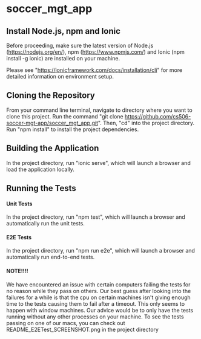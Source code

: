 # soccer_mgt_app

## Install Node.js, npm and Ionic
Before proceeding, make sure the latest version of Node.js (https://nodejs.org/en/), npm (https://www.npmjs.com/) and Ionic (npm install -g ionic) are installed on your machine.

Please see "https://ionicframework.com/docs/installation/cli" for more detailed information on environment setup.

## Cloning the Repository
From your command line terminal, navigate to directory where you want to clone this project. Run the command "git clone https://github.com/cs506-soccer-mgt-app/soccer_mgt_app.git". Then, "cd" into the project directory. Run "npm install" to install the project dependencies.

## Building the Application
In the project directory, run "ionic serve", which will launch a browser and load the application locally.

## Running the Tests
#### Unit Tests
In the project directory, run "npm test", which will launch a browser and automatically run the unit tests.

#### E2E Tests
In the project directory, run "npm run e2e", which will launch a browser and automatically run end-to-end tests.
#### NOTE!!!!
We have encountered an issue with certain computers failing the tests for no reason while they pass on others. Our best guess after looking into the failures for a while is that the cpu on certain machines isn't giving enough time to the tests causing them to fail after a timeout. This only seems to happen with window machines. Our advice would be to only have the tests running without any other processes on your machine. To see the tests passing on one of our macs, you can check out README_E2ETest_SCREENSHOT.png in the project directory

